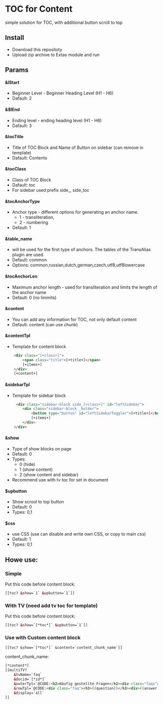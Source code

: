 # TOC for Content
simple solution for TOC, with additional button scroll to top 

## Install

- Download this repositoty
- Upload zip archive to Extas module and run

## Params

#### &lStart 
- Beginner Level - Beginner Heading Level (H1 - H6)
- Dafault: 2

#### &$lEnd
- Ending level - ending heading level (H1 - H6)
- Dafault: 3

#### &tocTitle 
- Title of TOC Block and Name of Button on sidebar (can remove in template)
- Dafault: Contents 

#### &tocClass
- Class of TOC Block
- Dafault: toc
- For sidebar used prefix side_,  side_toc

#### &tocAnchorType
- Anchor type - different options for generating an anchor name. 
  - 1 - transliteration, 
  - 2 - numbering
- Default: 1

#### &table_name
- will be used for the first type of anchors. The tables of the TransAlias plugin are used
- Default: common
- Options: common,russian,dutch,german,czech,utf8,utf8lowercase

#### &tocAnchorLen    
- Maximum anchor length - used for transliteration and limits the length of the anchor name
- Default: 0  (no limmits)

#### &content
- You can add any information for TOC, not only default content
- Default: content (can use chunk) 

#### &contentTpl
- Template for content block
```html
    <div class="[+class+]">
        <span class="title">[+title+]</span>
        [+items+]
    </div>
    [+content+]
```

#### &sidebarTpl
- Template for sidebar block
```html
     <div class="sidebar-block side_[+class+]" id="leftSidebar">
        <div class="sidebar-block__holder">
            <button type="button" id="leftSidebarToggler">[+title+]</button>
            [+items+]
        </div>
    </div>
```

#### &show
- Type of show blocks on page
- Default: 0
- Types: 
    - 0 (hide)
    - 1 (show content)
    - 2 (show content and sidebar)
- Recommend use with tv toc for set in document

#### $upbutton
- Show scrool to top button
- Default: 0
- Types: 0,1

#### $css
- use CSS (use can disable and write own CSS, or copy to main css)
- Default: 1
- Types: 0,1

## Howe use: 
### Simple
Put this code before content block:
```HTML
[[toc? &show=`1` &upbutton=`1`]]
``` 

### With TV (need add tv toc for template)
Put this code before content block:
```HTML
[[toc? &show=`[*toc*]` &upbutton=`1`]]
``` 

### Use with Custom content block
```[[toc? &show=`[*toc*]` &content=`content_chunk_name`]]```

content_chunk_name:

```html
[*content*]
[[multiTV?
    &tvName=`faq`
    &docid=`[*id*]`
    &outerTpl=`@CODE:<h2>Häufig gestellte Fragen</h2><div class="faqs">((wrapper))</div>`
    &rowTpl=`@CODE:<div class="faq"><h3>((question))</h3><div>((answer))</div></div><hr>`
    &display=`all`
]]
```

